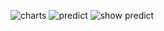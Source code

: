 ![charts](https://github.com/lukapain/client-charts/assets/114741110/2fc8ed72-ca9a-429f-addd-b6f9e8d5054d)
![predict](https://github.com/lukapain/client-charts/assets/114741110/4ad150ae-56b8-489f-81d2-f34db1243867)
![show predict](https://github.com/lukapain/client-charts/assets/114741110/ca99490d-ffa6-448b-bcae-6cf3e526ea4a)
